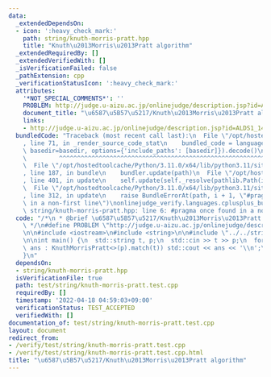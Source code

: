 ```yaml
---
data:
  _extendedDependsOn:
  - icon: ':heavy_check_mark:'
    path: string/knuth-morris-pratt.hpp
    title: "Knuth\u2013Morris\u2013Pratt algorithm"
  _extendedRequiredBy: []
  _extendedVerifiedWith: []
  _isVerificationFailed: false
  _pathExtension: cpp
  _verificationStatusIcon: ':heavy_check_mark:'
  attributes:
    '*NOT_SPECIAL_COMMENTS*': ''
    PROBLEM: http://judge.u-aizu.ac.jp/onlinejudge/description.jsp?id=ALDS1_14_B
    document_title: "\u6587\u5B57\u5217/Knuth\u2013Morris\u2013Pratt algorithm"
    links:
    - http://judge.u-aizu.ac.jp/onlinejudge/description.jsp?id=ALDS1_14_B
  bundledCode: "Traceback (most recent call last):\n  File \"/opt/hostedtoolcache/Python/3.11.0/x64/lib/python3.11/site-packages/onlinejudge_verify/documentation/build.py\"\
    , line 71, in _render_source_code_stat\n    bundled_code = language.bundle(stat.path,\
    \ basedir=basedir, options={'include_paths': [basedir]}).decode()\n          \
    \         ^^^^^^^^^^^^^^^^^^^^^^^^^^^^^^^^^^^^^^^^^^^^^^^^^^^^^^^^^^^^^^^^^^^^^^^^^^^^^^^^^\n\
    \  File \"/opt/hostedtoolcache/Python/3.11.0/x64/lib/python3.11/site-packages/onlinejudge_verify/languages/cplusplus.py\"\
    , line 187, in bundle\n    bundler.update(path)\n  File \"/opt/hostedtoolcache/Python/3.11.0/x64/lib/python3.11/site-packages/onlinejudge_verify/languages/cplusplus_bundle.py\"\
    , line 401, in update\n    self.update(self._resolve(pathlib.Path(included), included_from=path))\n\
    \  File \"/opt/hostedtoolcache/Python/3.11.0/x64/lib/python3.11/site-packages/onlinejudge_verify/languages/cplusplus_bundle.py\"\
    , line 312, in update\n    raise BundleErrorAt(path, i + 1, \"#pragma once found\
    \ in a non-first line\")\nonlinejudge_verify.languages.cplusplus_bundle.BundleErrorAt:\
    \ string/knuth-morris-pratt.hpp: line 6: #pragma once found in a non-first line\n"
  code: "/*\n * @brief \u6587\u5B57\u5217/Knuth\u2013Morris\u2013Pratt algorithm\n\
    \ */\n#define PROBLEM \"http://judge.u-aizu.ac.jp/onlinejudge/description.jsp?id=ALDS1_14_B\"\
    \n\n#include <iostream>\n#include <string>\n\n#include \"../../string/knuth-morris-pratt.hpp\"\
    \n\nint main() {\n  std::string t, p;\n  std::cin >> t >> p;\n  for (const int\
    \ ans : KnuthMorrisPratt<>(p).match(t)) std::cout << ans << '\\n';\n  return 0;\n\
    }\n"
  dependsOn:
  - string/knuth-morris-pratt.hpp
  isVerificationFile: true
  path: test/string/knuth-morris-pratt.test.cpp
  requiredBy: []
  timestamp: '2022-04-18 04:59:03+09:00'
  verificationStatus: TEST_ACCEPTED
  verifiedWith: []
documentation_of: test/string/knuth-morris-pratt.test.cpp
layout: document
redirect_from:
- /verify/test/string/knuth-morris-pratt.test.cpp
- /verify/test/string/knuth-morris-pratt.test.cpp.html
title: "\u6587\u5B57\u5217/Knuth\u2013Morris\u2013Pratt algorithm"
---
```

